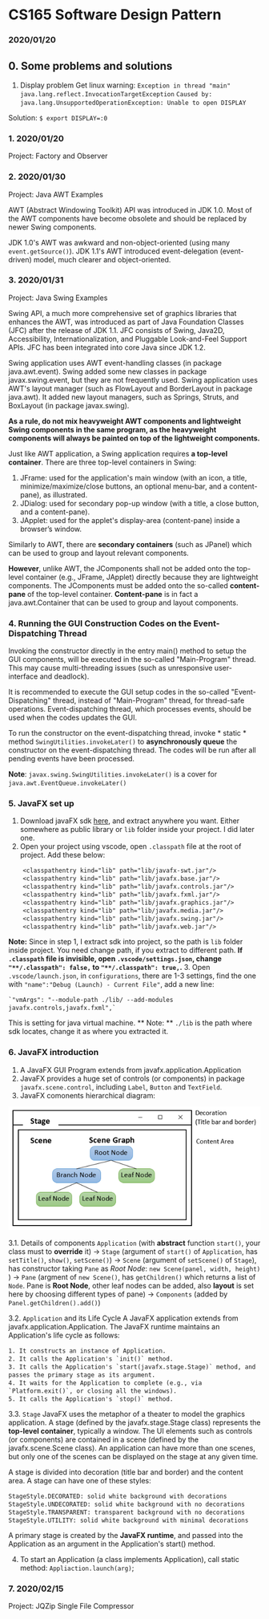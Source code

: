 # CS165 Software Design Pattern
### 2020/01/20

## 0. Some problems and solutions
1. Display problem
Get linux warning: 
`Exception in thread "main" java.lang.reflect.InvocationTargetException`
`Caused by: java.lang.UnsupportedOperationException: Unable to open DISPLAY`

Solution:
`$ export DISPLAY=:0`


### 1. 2020/01/20 
Project: Factory and Observer

### 2. 2020/01/30
Project: Java AWT Examples

AWT (Abstract Windowing Toolkit) API was introduced in JDK 1.0. Most of the AWT 
components have become obsolete and should be replaced by newer Swing components.

JDK 1.0's AWT was awkward and non-object-oriented (using many `event.getSource()`). 
JDK 1.1's AWT introduced event-delegation (event-driven) model, much clearer and 
object-oriented.

### 3. 2020/01/31
Project: Java Swing Examples

Swing API, a much more comprehensive set of graphics libraries that enhances the 
AWT, was introduced as part of Java Foundation Classes (JFC) after the release of 
JDK 1.1. JFC consists of Swing, Java2D, Accessibility, Internationalization, and 
Pluggable Look-and-Feel Support APIs. JFC has been integrated into core Java 
since JDK 1.2.

Swing application uses AWT event-handling classes (in package java.awt.event). 
Swing added some new classes in package javax.swing.event, but they are not frequently used.
Swing application uses AWT's layout manager (such as FlowLayout and BorderLayout 
in package java.awt). It added new layout managers, such as Springs, Struts, and 
BoxLayout (in package javax.swing).

**As a rule, do not mix heavyweight AWT components and lightweight Swing components in the same program, as the heavyweight components will always be painted on top of the lightweight components.**

Just like AWT application, a Swing application requires **a top-level container**. There are three top-level containers in Swing:

1. JFrame: used for the application's main window (with an icon, a title, minimize/maximize/close buttons, an optional menu-bar, and a content-pane), as illustrated.
2. JDialog: used for secondary pop-up window (with a title, a close button, and a content-pane).
3. JApplet: used for the applet's display-area (content-pane) inside a browser’s window.

Similarly to AWT, there are **secondary containers** (such as JPanel) which can be used to group and layout relevant components.

**However**, unlike AWT, the JComponents shall not be added onto the top-level container (e.g., JFrame, JApplet) directly because they are lightweight components. The JComponents must be added onto the so-called **content-pane** of the top-level container. **Content-pane** is in fact a java.awt.Container that can be used to group and layout components.

### 4. Running the GUI Construction Codes on the Event-Dispatching Thread
Invoking the constructor directly in the entry main() method to setup the GUI components, will be executed in the so-called "Main-Program" thread. This may cause multi-threading issues (such as unresponsive user-interface and deadlock).

It is recommended to execute the GUI setup codes in the so-called "Event-Dispatching" thread, instead of "Main-Program" thread, for thread-safe operations. Event-dispatching thread, which processes events, should be used when the codes updates the GUI.

To run the constructor on the event-dispatching thread, invoke * static * method `SwingUtilities.invokeLater()` to **asynchronously queue** the constructor on the event-dispatching thread. The codes will be run after all pending events have been processed.

**Note**: `javax.swing.SwingUtilities.invokeLater()` is a cover for `java.awt.EventQueue.invokeLater()`

### 5. JavaFX set up
1. Download javaFX sdk [here](https://openjfx.io/), and extract anywhere you want. Either somewhere as public library or `lib` folder inside your project. I did later one.
2. Open your project using vscode, open `.classpath` file at the root of project. Add these below:
```
	<classpathentry kind="lib" path="lib/javafx-swt.jar"/>
	<classpathentry kind="lib" path="lib/javafx.base.jar"/>
	<classpathentry kind="lib" path="lib/javafx.controls.jar"/>
	<classpathentry kind="lib" path="lib/javafx.fxml.jar"/>
	<classpathentry kind="lib" path="lib/javafx.graphics.jar"/>
	<classpathentry kind="lib" path="lib/javafx.media.jar"/>
	<classpathentry kind="lib" path="lib/javafx.swing.jar"/>
	<classpathentry kind="lib" path="lib/javafx.web.jar"/>
```
**Note:** Since in step 1, I extract sdk into project, so the path is `lib` folder inside project. You need change path, if you extract to different path.
**If `.classpath` file is invisible, open `.vscode/settings.json`, change `"**/.classpath": false,` to `"**/.classpath": true,`.**
3. Open `.vscode/launch.json`, in `configurations`, there are 1-3 settings, find the one with `"name":"Debug (Launch) - Current File"`, add a new line:

	`"vmArgs": "--module-path ./lib/ --add-modules javafx.controls,javafx.fxml",`

This is setting for java virtual machine. ** Note: ** `./lib` is the path where sdk locates, change it as where you extracted it.

### 6. JavaFX introduction
1. A JavaFX GUI Program extends from javafx.application.Application
2. JavaFX provides a huge set of controls (or components) in package `javafx.scene.control`, including `Label`, `Button` and `TextField`.
3. JavaFX comonents hierarchical diagram:

![javafx diagram](./JavaFX_StageScene.png)

3.1. Details of components
`Application` (with **abstract** function `start()`, your class must to **override** it) -> 
`Stage` (argument of `start()` of `Application`, has `setTitle()`, `show()`, `setScene()`) -> 
`Scene` (argument of `setScene()` of `Stage`), has constructor taking `Pane` as *Root Node*: `new Scene(panel, width, height)` ) -> 
`Pane` (argment of `new Scene()`, has `getChildren()` which returns a list  of `Node`. Pane is **Root Node**, other leaf nodes can be added, also **layout** is set here by choosing different types of pane) -> 
`Components` (added by `Panel.getChildren().add()`)

3.2. `Application` and its Life Cycle
A JavaFX application extends from javafx.application.Application. The JavaFX runtime maintains an Application's life cycle as follows:

    1. It constructs an instance of Application.
    2. It calls the Application's `init()` method.
    3. It calls the Application's `start(javafx.stage.Stage)` method, and passes the primary stage as its argument.
    4. It waits for the Application to complete (e.g., via `Platform.exit()`, or closing all the windows).
    5. It calls the Application's `stop()` method.

3.3. `Stage`
JavaFX uses the metaphor of a theater to model the graphics application. A stage (defined by the javafx.stage.Stage class) represents the **top-level container**, typically a window. The UI elements such as controls (or components) are contained in a scene (defined by the javafx.scene.Scene class). An application can have more than one scenes, but only one of the scenes can be displayed on the stage at any given time.

A stage is divided into decoration (title bar and border) and the content area. A stage can have one of these styles:

    StageStyle.DECORATED: solid white background with decorations
    StageStyle.UNDECORATED: solid white background with no decorations
    StageStyle.TRANSPARENT: transparent background with no decorations
    StageStyle.UTILITY: solid white background with minimal decorations

A primary stage is created by the **JavaFX runtime**, and passed into the Application as an argument in the Application's start() method.

4. To start an Application (a class implements Application), call static method: `Appliaction.launch(arg)`;

### 7. 2020/02/15 
Project: JQZip Single File Compressor
